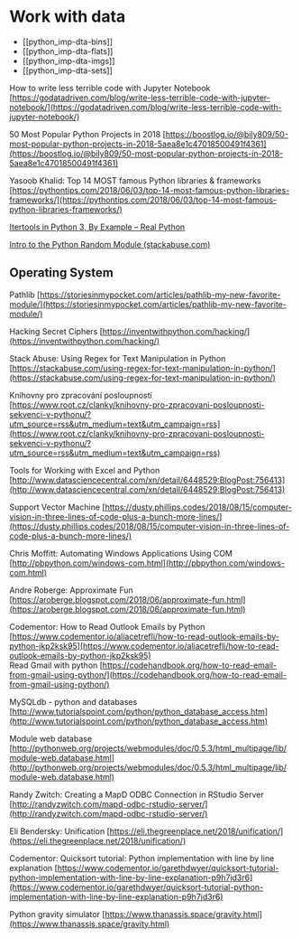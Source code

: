 # Work with data 

- [[python_imp-dta-bins]]
- [[python_imp-dta-flats]]
- [[python_imp-dta-imgs]]
- [[python_imp-dta-sets]]

How to write less terrible code with Jupyter Notebook [https://godatadriven.com/blog/write-less-terrible-code-with-jupyter-notebook/](https://godatadriven.com/blog/write-less-terrible-code-with-jupyter-notebook/)  
  
50 Most Popular Python Projects in 2018 [https://boostlog.io/@bily809/50-most-popular-python-projects-in-2018-5aea8e1c47018500491f4361](https://boostlog.io/@bily809/50-most-popular-python-projects-in-2018-5aea8e1c47018500491f4361)  
  
Yasoob Khalid: Top 14 MOST famous Python libraries & frameworks [https://pythontips.com/2018/06/03/top-14-most-famous-python-libraries-frameworks/](https://pythontips.com/2018/06/03/top-14-most-famous-python-libraries-frameworks/)  
  
[Itertools in Python 3, By Example – Real Python](https://realpython.com/python-itertools/)  
  
[Intro to the Python Random Module (stackabuse.com)](https://stackabuse.com/intro-to-the-python-random-module/)  

## Operating System


Pathlib [https://storiesinmypocket.com/articles/pathlib-my-new-favorite-module/](https://storiesinmypocket.com/articles/pathlib-my-new-favorite-module/)

  
Hacking Secret Ciphers [https://inventwithpython.com/hacking/](https://inventwithpython.com/hacking/)  
  
Stack Abuse: Using Regex for Text Manipulation in Python [https://stackabuse.com/using-regex-for-text-manipulation-in-python/](https://stackabuse.com/using-regex-for-text-manipulation-in-python/)  
  
Knihovny pro zpracování posloupností [https://www.root.cz/clanky/knihovny-pro-zpracovani-posloupnosti-sekvenci-v-pythonu/?utm_source=rss&utm_medium=text&utm_campaign=rss](https://www.root.cz/clanky/knihovny-pro-zpracovani-posloupnosti-sekvenci-v-pythonu/?utm_source=rss&utm_medium=text&utm_campaign=rss)  
  
Tools for Working with Excel and Python [http://www.datasciencecentral.com/xn/detail/6448529:BlogPost:756413](http://www.datasciencecentral.com/xn/detail/6448529:BlogPost:756413)  
  

  
Support Vector Machine [https://dusty.phillips.codes/2018/08/15/computer-vision-in-three-lines-of-code-plus-a-bunch-more-lines/](https://dusty.phillips.codes/2018/08/15/computer-vision-in-three-lines-of-code-plus-a-bunch-more-lines/)  
  
Chris Moffitt: Automating Windows Applications Using COM [http://pbpython.com/windows-com.html](http://pbpython.com/windows-com.html)

Andre Roberge: Approximate Fun [https://aroberge.blogspot.com/2018/06/approximate-fun.html](https://aroberge.blogspot.com/2018/06/approximate-fun.html)  

  
  
Codementor: How to Read Outlook Emails by Python [https://www.codementor.io/aliacetrefli/how-to-read-outlook-emails-by-python-jkp2ksk95](https://www.codementor.io/aliacetrefli/how-to-read-outlook-emails-by-python-jkp2ksk95)  
Read Gmail with python [https://codehandbook.org/how-to-read-email-from-gmail-using-python/](https://codehandbook.org/how-to-read-email-from-gmail-using-python/)  
  
  
MySQLdb - python and databases [http://www.tutorialspoint.com/python/python_database_access.htm](http://www.tutorialspoint.com/python/python_database_access.htm)  
  
Module web database [http://pythonweb.org/projects/webmodules/doc/0.5.3/html_multipage/lib/module-web.database.html](http://pythonweb.org/projects/webmodules/doc/0.5.3/html_multipage/lib/module-web.database.html)  
  
Randy Zwitch: Creating a MapD ODBC Connection in RStudio Server [http://randyzwitch.com/mapd-odbc-rstudio-server/](http://randyzwitch.com/mapd-odbc-rstudio-server/)  
  
  
  
Eli Bendersky: Unification [https://eli.thegreenplace.net/2018/unification/](https://eli.thegreenplace.net/2018/unification/)  
  
  
Codementor: Quicksort tutorial: Python implementation with line by line explanation [https://www.codementor.io/garethdwyer/quicksort-tutorial-python-implementation-with-line-by-line-explanation-p9h7jd3r6](https://www.codementor.io/garethdwyer/quicksort-tutorial-python-implementation-with-line-by-line-explanation-p9h7jd3r6)  
  
  
Python gravity simulator [https://www.thanassis.space/gravity.html](https://www.thanassis.space/gravity.html)